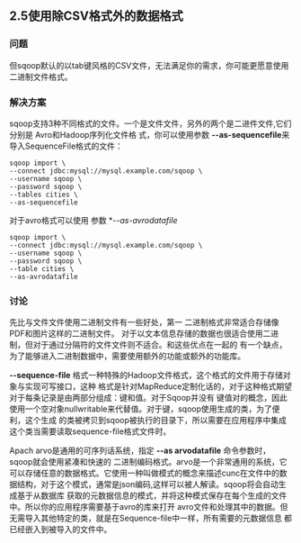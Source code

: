 <h2>2.5使用除CSV格式外的数据格式</h2>

<h3>问题</h3>
但sqoop默认的以tab键风格的CSV文件，无法满足你的需求，你可能更愿意使用二进制文件格式。

<h3>解决方案</h3>

sqoop支持3种不同格式的文件。一个是文件文件，另外的两个是二进件文件,它们分别是 Avro和Hadoop序列化文件格
式，你可以使用参数 **--as-sequencefile**来导入SequenceFile格式的文件：

```
sqoop import \
--connect jdbc:mysql://mysql.example.com/sqoop \
--username sqoop \
--password sqoop \
--tables cities \
--as-sequencefile
```

对于avro格式可以使用 参数 **--as-avrodatafile*

```
sqoop import \
--connect jdbc:mysql://mysql.example.com/sqoop \
--username sqoop \
--password sqoop \
--table cities \
--as-avrodatafile
```

<h3>讨论</h3>
先比与文件文件使用二进制文件有一些好处，第一 二进制格式非常适合存储像PDF和图片这样的二进制文件。
对于以文本信息存储的数据也很适合使用二进制，但对于通过分隔符的文件文件则不适合。和这些优点在一起的
有一个缺点，为了能够进入二进制数据中，需要使用额外的功能或额外的功能库。

**--sequence-file** 格式一种特殊的Hadoop文件格式，这个格式的文件用于存储对象与实现可写接口，这种
格式是针对MapReduce定制化话的，对于这种格式期望对于每条记录是由两部分组成：键和值。对于Sqoop并没有
键值对的概念，因此使用一个空对象nullwritable来代替值。对于键，sqoop使用生成的类，为了便利，这个生成
的类被拷贝到sqoop被执行的目录下，所以需要在应用程序中集成这个类当需要读取sequence-file格式文件时。

Apach arvo是通用的可序列话系统，指定 **--as arvodatafile** 命令参数时，sqoop就会使用紧凑和快速的
二进制编码格式。arvo是一个非常通用的系统，它可以存储任意的数据格式。它使用一种叫做模式的概念来描述cunc在文件中的数据结构，对于这个模式，通常是json编码,这样可以被人解读。sqoop将会自动生成基于从数据库
获取的元数据信息的模式，并将这种模式保存在每个生成的文件中。所以你的应用程序需要基于avro的库来打开
avro文件和处理其中的数据。但无需导入其他特定的类，就是在Sequence-file中一样，所有需要的元数据信息
都已经嵌入到被导入的文件中。



